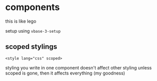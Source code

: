 # components

this is like lego

setup using `vbase-3-setup`

## scoped stylings

`<style lang="css" scoped>`

styling you write in one component doesn't affect other styling
unless scoped is gone, then it affects everything (my goodness)
